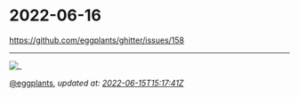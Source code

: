 # 2022-06-16

<https://github.com/eggplants/ghitter/issues/158>

---

![_](https://github.githubassets.com/images/mona-loading-default.gif)

[@eggplants](https://github.com/eggplants), *updated at: [2022-06-15T15:17:41Z](https://github.com/eggplants/ghitter/issues/158#issue-1272390784)*
